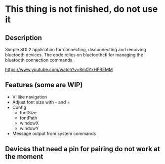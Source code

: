 # This thing is not finished, do not use it

## Description
Simple SDL2 application for connecting, disconnecting and removing bluetooth devices.
The code relies on bluetoothctl for managing the bluetooth connection commands.

https://www.youtube.com/watch?v=8m0YxHFBEMM

## Features (some are WIP)
  - Vi like navigation
  - Adjust font size with - and =
  - Config
    + fontSize
    + fontPath
    + windowX
    + windowY
  - Message output from system commands

## Devices that need a pin for pairing do not work at the moment
